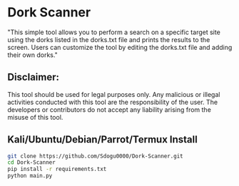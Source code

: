 # Dork Scanner
 "This simple tool allows you to perform a search on a specific target site using the dorks listed in the dorks.txt file and prints the results to the screen. Users can customize the tool by editing the dorks.txt file and adding their own dorks."


## Disclaimer:

This tool should be used for legal purposes only. Any malicious or illegal activities conducted with this tool are the responsibility of the user. The developers or contributors do not accept any liability arising from the misuse of this tool.


## Kali/Ubuntu/Debian/Parrot/Termux Install
   ``` bash
   git clone https://github.com/Sdogu0000/Dork-Scanner.git
   cd Dork-Scanner
   pip install -r requirements.txt
   python main.py
    

